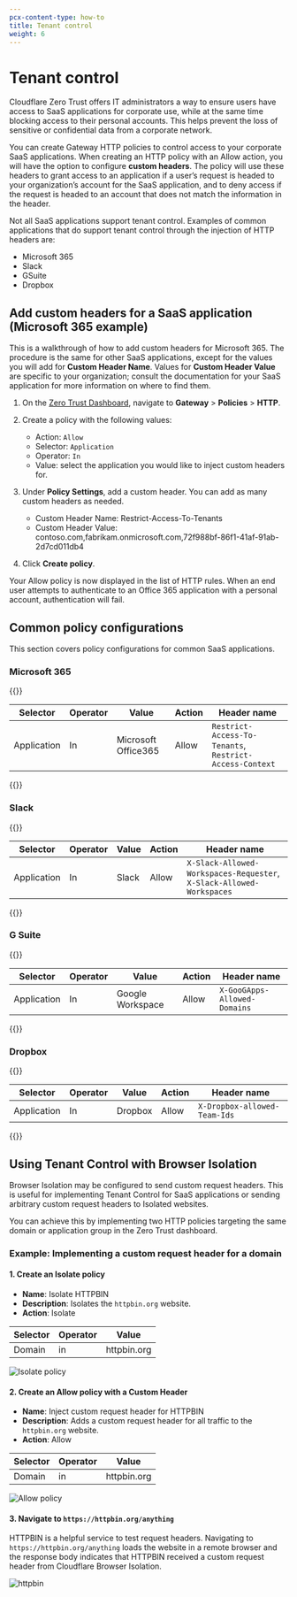 ```yaml
---
pcx-content-type: how-to
title: Tenant control
weight: 6
---
```


# Tenant control

Cloudflare Zero Trust offers IT administrators a way to ensure users have access to SaaS applications for corporate use, while at the same time blocking access to their personal accounts. This helps prevent the loss of sensitive or confidential data from a corporate network.

You can create Gateway HTTP policies to control access to your corporate SaaS applications. When creating an HTTP policy with an Allow action, you will have the option to configure **custom headers**. The policy will use these headers to grant access to an application if a user’s request is headed to your organization’s account for the SaaS application, and to deny access if the request is headed to an account that does not match the information in the header.

Not all SaaS applications support tenant control. Examples of common applications that do support tenant control through the injection of HTTP headers are:

- Microsoft 365
- Slack
- GSuite
- Dropbox

## Add custom headers for a SaaS application (Microsoft 365 example)

This is a walkthrough of how to add custom headers for Microsoft 365. The procedure is the same for other SaaS applications, except for the values you will add for **Custom Header Name**. Values for **Custom Header Value** are specific to your organization; consult the documentation for your SaaS application for more information on where to find them.

1.  On the [Zero Trust Dashboard](https://dash.teams.cloudflare.com), navigate to **Gateway** > **Policies** > **HTTP**.

2.  Create a policy with the following values:

    - Action: `Allow`
    - Selector: `Application`
    - Operator: `In`
    - Value: select the application you would like to inject custom headers for.

3.  Under **Policy Settings**, add a custom header. You can add as many custom headers as needed.

    - Custom Header Name: Restrict-Access-To-Tenants
    - Custom Header Value: contoso.com,fabrikam.onmicrosoft.com,72f988bf-86f1-41af-91ab-2d7cd011db4

4.  Click **Create policy**.

Your Allow policy is now displayed in the list of HTTP rules. When an end user attempts to authenticate to an Office 365 application with a personal account, authentication will fail.

## Common policy configurations

This section covers policy configurations for common SaaS applications.

### Microsoft 365

{{<table-wrap>}}

| Selector    | Operator | Value               | Action | Header name                                             |
| ----------- | -------- | ------------------- | ------ | ------------------------------------------------------- |
| Application | In       | Microsoft Office365 | Allow  | `Restrict-Access-To-Tenants`, `Restrict-Access-Context` |

{{</table-wrap>}}

### Slack

{{<table-wrap>}}

| Selector    | Operator | Value | Action | Header name                                                          |
| ----------- | -------- | ----- | ------ | -------------------------------------------------------------------- |
| Application | In       | Slack | Allow  | `X-Slack-Allowed-Workspaces-Requester`, `X-Slack-Allowed-Workspaces` |

{{</table-wrap>}}

### G Suite

{{<table-wrap>}}

| Selector    | Operator | Value            | Action | Header name                  |
| ----------- | -------- | ---------------- | ------ | ---------------------------- |
| Application | In       | Google Workspace | Allow  | `X-GooGApps-Allowed-Domains` |

{{</table-wrap>}}

### Dropbox

{{<table-wrap>}}

| Selector    | Operator | Value   | Action | Header name                  |
| ----------- | -------- | ------- | ------ | ---------------------------- |
| Application | In       | Dropbox | Allow  | `X-Dropbox-allowed-Team-Ids` |

{{</table-wrap>}}

## Using Tenant Control with Browser Isolation

Browser Isolation may be configured to send custom request headers. This is useful for implementing Tenant Control for SaaS applications or sending arbitrary custom request headers to Isolated websites.

You can achieve this by implementing two HTTP policies targeting the same domain or application group in the Zero Trust dashboard.

### Example: Implementing a custom request header for a domain

#### 1. Create an Isolate policy

- **Name**: Isolate HTTPBIN
- **Description**: Isolates the `httpbin.org` website.
- **Action**: Isolate

| Selector | Operator | Value       |
| -------- | -------- | ----------- |
| Domain   | in       | httpbin.org |

![Isolate policy](/cloudflare-one/static/documentation/policies/httpbin-policy-1.png)

#### 2. Create an Allow policy with a Custom Header

- **Name**: Inject custom request header for HTTPBIN
- **Description**: Adds a custom request header for all traffic to the `httpbin.org` website.
- **Action**: Allow

| Selector | Operator | Value       |
| -------- | -------- | ----------- |
| Domain   | in       | httpbin.org |

![Allow policy](/cloudflare-one/static/documentation/policies/httpbin-policy.png)

#### 3. Navigate to `https://httpbin.org/anything`

HTTPBIN is a helpful service to test request headers. Navigating to `https://httpbin.org/anything` loads the website in a remote browser and the response body indicates that HTTPBIN received a custom request header from Cloudflare Browser Isolation.

![httpbin](/cloudflare-one/static/documentation/policies/httpbin.png)
